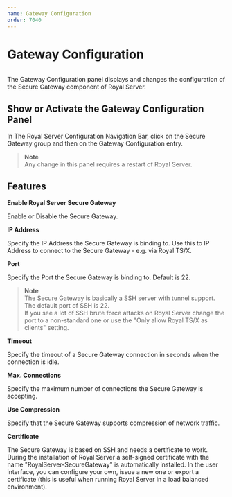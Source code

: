```yaml
---
name: Gateway Configuration
order: 7040
---
```


# Gateway Configuration

<img src="/images/RoyalServer/PageSecureGateway_48x48.png" class="icon-def" alt="" />

The Gateway Configuration panel displays and changes the configuration of the Secure Gateway component of Royal Server.

## Show or Activate the Gateway Configuration Panel

In The Royal Server Configuration Navigation Bar, click on the Secure Gateway group and then on the Gateway Configuration entry.

> **Note**  
> Any change in this panel requires a restart of Royal Server.

## Features

**Enable Royal Server Secure Gateway**

Enable or Disable the Secure Gateway.

**IP Address**

Specify the IP Address the Secure Gateway is binding to. Use this to IP Address to connect to the Secure Gateway - e.g. via Royal TS/X.

**Port**

Specify the Port the Secure Gateway is binding to. Default is 22.

> **Note**  
> The Secure Gateway is basically a SSH server with tunnel support. The default port of SSH is 22.  
> If you see a lot of SSH brute force attacks on Royal Server change the port to a non-standard one or use the "Only allow Royal TS/X as clients" setting.

**Timeout**

Specify the timeout of a Secure Gateway connection in seconds when the connection is idle.

**Max. Connections**

Specify the maximum number of connections the Secure Gateway is accepting.

**Use Compression**

Specify that the Secure Gateway supports compression of network traffic.

**Certificate**

The Secure Gateway is based on SSH and needs a certificate to work. During the installation of Royal Server a self-signed certificate with the name "RoyalServer-SecureGateway" is automatically installed. In the user interface, you can configure your own, issue a new one or export a certificate (this is useful when running Royal Server in a load balanced environment).
